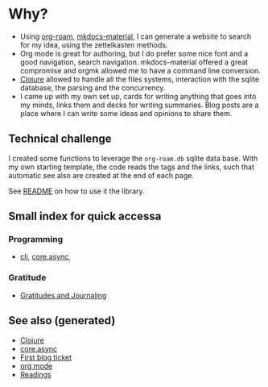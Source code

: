 # Why?

-   Using [org-roam](https://github.com/jethrokuan/org-roam), [mkdocs-material](https://squidfunk.github.io/mkdocs-material/), I can generate a website to search for my idea, using the zettelkasten methods.
-   Org mode is great for authoring, but I do prefer some nice font and a good navigation, search navigation. mkdocs-material offered a great compromise and orgmk allowed me to have a command line conversion.
-   [Clojure](decks/clojure.md) allowed to handle all the files systems, interaction with the sqlite database, the parsing and the concurrency.
-   I came up with my own set up, cards for writing anything that goes into my minds, links them and decks for writing summaries. Blog posts are a place where I can write some ideas and opinions to share them.


## Technical challenge

I created some functions to leverage the `org-roam.db` sqlite data base. With my own starting template, the code reads the tags and the links, such that automatic see also are created at the end of each page.

See [README](README.md) on how to use it the library.


## Small index for quick accessa


### Programming

-   [clj](decks/clojure.md), [core.async](cards/20200430155819-core_async.md),


### Gratitude

-   [Gratitudes and Journaling](cards/gratitude.md)


## See also (generated)

-   [Clojure](decks/clojure.md)
-   [core.async](cards/20200430155819-core_async.md)
-   [First blog ticket](blog/20200502171331-first_blog_ticket.md)
-   [org mode](cards/20200430180442-org_mode.md)
-   [Readings](cards/readings.md)
